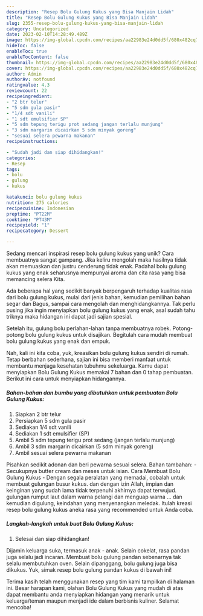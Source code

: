 ```yaml
---
description: "Resep Bolu Gulung Kukus yang Bisa Manjain Lidah"
title: "Resep Bolu Gulung Kukus yang Bisa Manjain Lidah"
slug: 2355-resep-bolu-gulung-kukus-yang-bisa-manjain-lidah
category: Uncategorized
date: 2023-02-10T14:28:49.489Z
image: https://img-global.cpcdn.com/recipes/aa22983e24d0dd5f/680x482cq70/bolu-gulung-kukus-foto-resep-utama.jpg
hideToc: false
enableToc: true
enableTocContent: false
thumbnail: https://img-global.cpcdn.com/recipes/aa22983e24d0dd5f/680x482cq70/bolu-gulung-kukus-foto-resep-utama.jpg
cover: https://img-global.cpcdn.com/recipes/aa22983e24d0dd5f/680x482cq70/bolu-gulung-kukus-foto-resep-utama.jpg
author: Admin
authorAv: notfound
ratingvalue: 4.3
reviewcount: 22
recipeingredient:
- "2 btr telur"
- "5 sdm gula pasir"
- "1/4 sdt vanili"
- "1 sdt emulsifier SP"
- "5 sdm tepung terigu prot sedang jangan terlalu munjung"
- "3 sdm margarin dicairkan 5 sdm minyak goreng"
- "sesuai selera pewarna makanan"
recipeinstructions:

- "Sudah jadi dan siap dihidangkan!"
categories:
- Resep
tags:
- bolu
- gulung
- kukus

katakunci: bolu gulung kukus 
nutrition: 275 calories
recipecuisine: Indonesian
preptime: "PT22M"
cooktime: "PT43M"
recipeyield: "1"
recipecategory: Dessert

---
```





Sedang mencari inspirasi resep bolu gulung kukus yang unik? Cara membuatnya sangat gampang. Jika keliru mengolah maka hasilnya tidak akan memuaskan dan justru cenderung tidak enak. Padahal bolu gulung kukus yang enak seharusnya mempunyai aroma dan cita rasa yang bisa memancing selera Kita.





Ada beberapa hal yang sedikit banyak berpengaruh terhadap kualitas rasa dari bolu gulung kukus, mulai dari jenis bahan, kemudian pemilihan bahan segar dan Bagus, sampai cara mengolah dan menghidangkannya. Tak perlu pusing jika ingin menyiapkan bolu gulung kukus yang enak,      asal sudah tahu triknya maka hidangan ini dapat jadi sajian spesial.














Setelah itu, gulung bolu perlahan-lahan tanpa membuatnya robek. Potong-potong bolu gulung kukus untuk disajikan. Begitulah cara mudah membuat bolu gulung kukus yang enak dan empuk.






Nah, kali ini kita coba, yuk, kreasikan bolu gulung kukus sendiri di rumah. Tetap berbahan sederhana, sajian ini bisa memberi manfaat untuk membantu menjaga kesehatan tubuhmu sekeluarga. Kamu dapat menyiapkan Bolu Gulung Kukus memakai 7 bahan dan 0 tahap pembuatan. Berikut ini cara untuk menyiapkan hidangannya.

<!--inarticleads1-->

##### Bahan-bahan dan bumbu yang dibutuhkan untuk pembuatan Bolu Gulung Kukus:

1. Siapkan 2 btr telur
1. Persiapkan 5 sdm gula pasir
1. Sediakan 1/4 sdt vanili
1. Sediakan 1 sdt emulsifier (SP)
1. Ambil 5 sdm tepung terigu prot sedang (jangan terlalu munjung)
1. Ambil 3 sdm margarin dicairkan (5 sdm minyak goreng)
1. Ambil sesuai selera pewarna makanan


Pisahkan sedikit adonan dan beri pewarna sesuai selera. Bahan tambahan: - Secukupnya butter cream dan meses untuk isian. Cara Membuat Bolu Gulung Kukus - Dengan segala peralatan yang memadai, cobalah untuk membuat gulungan busur kukus. dan dengan izin Allah, impian dan keinginan yang sudah lama tidak terpenuhi akhirnya dapat terwujud. gulungan rumput laut dalam warna pelangi dan menguap warna … dan kemudian digulung, keindahan yang menyenangkan meledak. Itulah kreasi resep bolu gulung kukus aneka rasa yang recommended untuk Anda coba. 

<!--inarticleads2-->

##### Langkah-langkah untuk buat Bolu Gulung Kukus:


1. Selesai dan siap dihidangkan!

Dijamin keluarga suka, termasuk anak - anak. Selain cokelat, rasa pandan juga selalu jadi incaran. Membuat bolu gulung pandan sebenarnya tak selalu membutuhkan oven. Selain dipanggang, bolu gulung juga bisa dikukus. Yuk, simak resep bolu gulung pandan kukus di bawah ini! 

Terima kasih telah menggunakan resep yang tim kami tampilkan di halaman ini. Besar harapan kami, olahan Bolu Gulung Kukus yang mudah di atas dapat membantu anda menyiapkan hidangan yang menarik untuk keluarga/teman maupun menjadi ide dalam berbisnis kuliner. Selamat mencoba!
